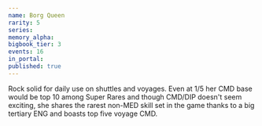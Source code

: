 ```yaml
---
name: Borg Queen
rarity: 5
series:
memory_alpha:
bigbook_tier: 3
events: 16
in_portal:
published: true
---
```


Rock solid for daily use on shuttles and voyages. Even at 1/5 her CMD base would be top 10 among Super Rares and though CMD/DIP doesn't seem exciting, she shares the rarest non-MED skill set in the game thanks to a big tertiary ENG and boasts top five voyage CMD.
